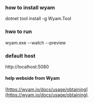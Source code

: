 

### how to install wyam 
dotnet tool install -g Wyam.Tool

### hwo to run 
wyam.exe  --watch  --preview

### default host 
http://localhost:5080


#### help webside from Wyam
[https://wyam.io/docs/usage/obtaining](https://wyam.io/docs/usage/obtaining).